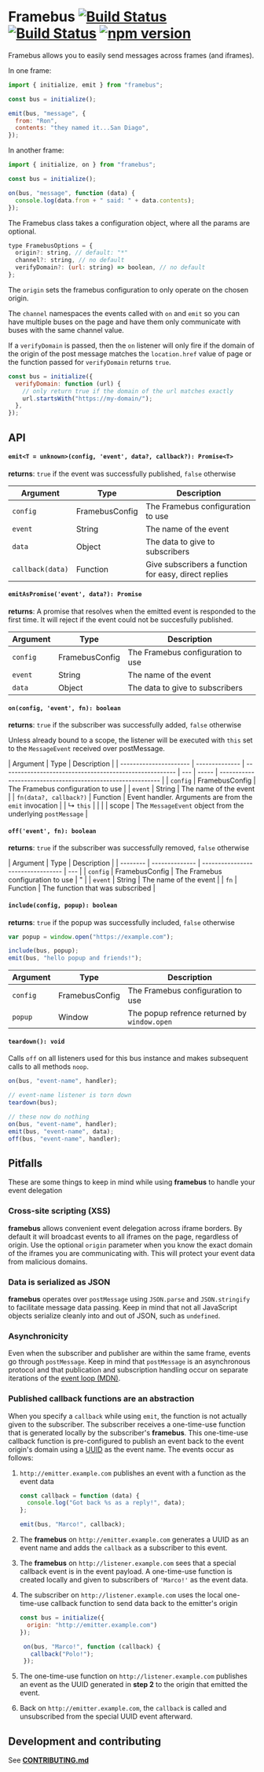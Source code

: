 # Framebus [![Build Status](https://github.com/braintree/framebus/workflows/Unit%20Tests/badge.svg)](https://github.com/braintree/framebus/actions?query=workflow%3A%22Unit+Tests%22) [![Build Status](https://github.com/braintree/framebus/workflows/Functional%20Tests/badge.svg)](https://github.com/braintree/framebus/actions?query=workflow%3A%22Functional+Tests%22) [![npm version](https://badge.fury.io/js/framebus.svg)](http://badge.fury.io/js/framebus)

Framebus allows you to easily send messages across frames (and iframes).

In one frame:

```js
import { initialize, emit } from "framebus";

const bus = initialize();

emit(bus, "message", {
  from: "Ron",
  contents: "they named it...San Diago",
});
```

In another frame:

```js
import { initialize, on } from "framebus";

const bus = initialize();

on(bus, "message", function (data) {
  console.log(data.from + " said: " + data.contents);
});
```

The Framebus class takes a configuration object, where all the params are optional.

```js
type FramebusOptions = {
  origin?: string, // default: "*"
  channel?: string, // no default
  verifyDomain?: (url: string) => boolean, // no default
};
```

The `origin` sets the framebus configuration to only operate on the chosen origin.

The `channel` namespaces the events called with `on` and `emit` so you can have multiple buses on the page and have them only communicate with buses with the same channel value.

If a `verifyDomain` is passed, then the `on` listener will only fire if the domain of the origin of the post message matches the `location.href` value of page or the function passed for `verifyDomain` returns `true`.

```js
const bus = initialize({
  verifyDomain: function (url) {
    // only return true if the domain of the url matches exactly
    url.startsWith("https://my-domain/");
  },
});
```

## API

#### `emit<T = unknown>(config, 'event', data?, callback?): Promise<T>`

**returns**: `true` if the event was successfully published, `false` otherwise

| Argument         | Type           | Description                                          |
| ---------------- | -------------- | ---------------------------------------------------- |
| `config`         | FramebusConfig | The Framebus configuration to use                    |
| `event`          | String         | The name of the event                                |
| `data`           | Object         | The data to give to subscribers                      |
| `callback(data)` | Function       | Give subscribers a function for easy, direct replies |

#### `emitAsPromise('event', data?): Promise`

**returns**: A promise that resolves when the emitted event is responded to the first time. It will reject if the event could not be succesfully published.

| Argument | Type           | Description                       |
| -------- | -------------- | --------------------------------- |
| `config` | FramebusConfig | The Framebus configuration to use |
| `event`  | String         | The name of the event             |
| `data`   | Object         | The data to give to subscribers   |

#### `on(config, 'event', fn): boolean`

**returns**: `true` if the subscriber was successfully added, `false` otherwise

Unless already bound to a scope, the listener will be executed with `this` set
to the `MessageEvent` received over postMessage.

| Argument               | Type           | Description                                             |
| ---------------------- | -------------- | ------------------------------------------------------- | --- | ----- | ----------------------------------------------------------- |
| `config`               | FramebusConfig | The Framebus configuration to use                       |
| `event`                | String         | The name of the event                                   |
| `fn(data?, callback?)` | Function       | Event handler. Arguments are from the `emit` invocation |
| ↳ `this`               |                |                                                         |     | scope | The `MessageEvent` object from the underlying `postMessage` |

#### `off('event', fn): boolean`

**returns**: `true` if the subscriber was successfully removed, `false` otherwise

| Argument | Type           | Description                       |
| -------- | -------------- | --------------------------------- | --- |
| `config` | FramebusConfig | The Framebus configuration to use | "   |
| `event`  | String         | The name of the event             |
| `fn`     | Function       | The function that was subscribed  |

#### `include(config, popup): boolean`

**returns**: `true` if the popup was successfully included, `false` otherwise

```javascript
var popup = window.open("https://example.com");

include(bus, popup);
emit(bus, "hello popup and friends!");
```

| Argument | Type           | Description                                  |
| -------- | -------------- | -------------------------------------------- |
| `config` | FramebusConfig | The Framebus configuration to use            |
| `popup`  | Window         | The popup refrence returned by `window.open` |

#### `teardown(): void`

Calls `off` on all listeners used for this bus instance and makes subsequent calls to all methods `noop`.

```javascript
on(bus, "event-name", handler);

// event-name listener is torn down
teardown(bus);

// these now do nothing
on(bus, "event-name", handler);
emit(bus, "event-name", data);
off(bus, "event-name", handler);
```

## Pitfalls

These are some things to keep in mind while using **framebus** to handle your
event delegation

### Cross-site scripting (XSS)

**framebus** allows convenient event delegation across iframe borders. By
default it will broadcast events to all iframes on the page, regardless of
origin. Use the optional `origin` parameter when you know the exact domain of
the iframes you are communicating with. This will protect your event data from
malicious domains.

### Data is serialized as JSON

**framebus** operates over `postMessage` using `JSON.parse` and `JSON.stringify`
to facilitate message data passing. Keep in mind that not all JavaScript objects
serialize cleanly into and out of JSON, such as `undefined`.

### Asynchronicity

Even when the subscriber and publisher are within the same frame, events go
through `postMessage`. Keep in mind that `postMessage` is an asynchronous
protocol and that publication and subscription handling occur on separate
iterations of the [event
loop (MDN)](https://developer.mozilla.org/en-US/docs/Web/JavaScript/Guide/EventLoop#Event_loop).

### Published callback functions are an abstraction

When you specify a `callback` while using `emit`, the function is not actually
given to the subscriber. The subscriber receives a one-time-use function that is
generated locally by the subscriber's **framebus**. This one-time-use callback function
is pre-configured to publish an event back to the event origin's domain using a
[UUID](http://tools.ietf.org/html/rfc4122) as the event name. The events occur
as follows:

1. `http://emitter.example.com` publishes an event with a function as the event data

   ```javascript
   const callback = function (data) {
     console.log("Got back %s as a reply!", data);
   };

   emit(bus, "Marco!", callback);
   ```

1. The **framebus** on `http://emitter.example.com` generates a UUID as an event name
   and adds the `callback` as a subscriber to this event.
1. The **framebus** on `http://listener.example.com` sees that a special callback
   event is in the event payload. A one-time-use function is created locally and
   given to subscribers of `'Marco!'` as the event data.
1. The subscriber on `http://listener.example.com` uses the local one-time-use
   callback function to send data back to the emitter's origin

   ```javascript
   const bus = initialize({
     origin: "http://emitter.example.com")
   });

    on(bus, "Marco!", function (callback) {
      callback("Polo!");
    });
   ```

1. The one-time-use function on `http://listener.example.com` publishes an event
   as the UUID generated in **step 2** to the origin that emitted the event.
1. Back on `http://emitter.example.com`, the `callback` is called and
   unsubscribed from the special UUID event afterward.

## Development and contributing

See [**CONTRIBUTING.md**](CONTRIBUTING.md)
